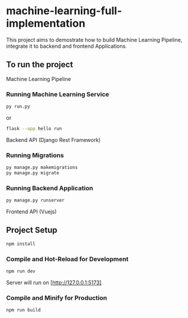 # machine-learning-full-implementation
This project aims to demostrate how to build Machine Learning Pipeline, integrate it to backend and frontend Applications.

## To run the project
Machine Learning Pipeline
### Running Machine Learning Service
```sh
py run.py
```
or
```sh
flask --app hello run
```

Backend API (Django Rest Framework)
### Running Migrations
```sh
py manage.py makemigrations
py manage.py migrate
```
### Running Backend Application
```sh
py manage.py runserver
```

Frontend API (Vuejs)
## Project Setup
```sh
npm install
```
### Compile and Hot-Reload for Development
```sh
npm run dev
```
Server will run on [http://127.0.0.1:5173]
### Compile and Minify for Production
```sh
npm run build
```
